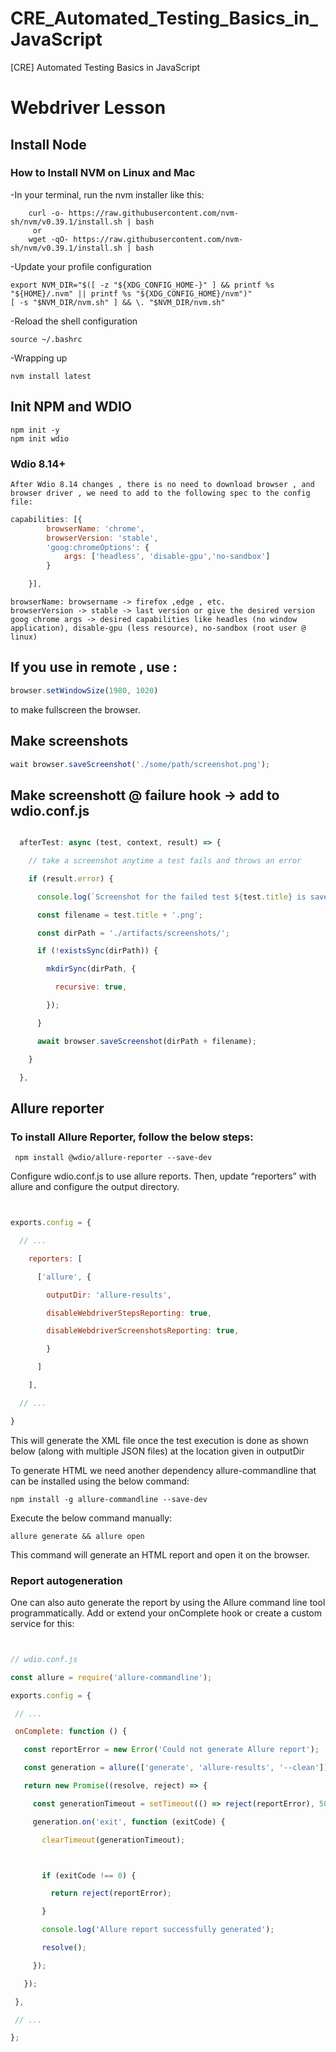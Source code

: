 # CRE_Automated_Testing_Basics_in_JavaScript
[CRE]  Automated Testing Basics in JavaScript  


# Webdriver Lesson

## Install Node 
### How to Install NVM on Linux and Mac
-In your terminal, run the nvm installer like this:


```console
    curl -o- https://raw.githubusercontent.com/nvm-sh/nvm/v0.39.1/install.sh | bash
     or
    wget -qO- https://raw.githubusercontent.com/nvm-sh/nvm/v0.39.1/install.sh | bash
```
-Update your profile configuration

```console
export NVM_DIR="$([ -z "${XDG_CONFIG_HOME-}" ] && printf %s "${HOME}/.nvm" || printf %s "${XDG_CONFIG_HOME}/nvm")"
[ -s "$NVM_DIR/nvm.sh" ] && \. "$NVM_DIR/nvm.sh"

```

-Reload the shell configuration

```console
source ~/.bashrc

```

-Wrapping up

```console
nvm install latest
```

## Init NPM and WDIO

```console
npm init -y
npm init wdio
```

### Wdio 8.14+
    After Wdio 8.14 changes , there is no need to download browser , and browser driver , we need to add to the following spec to the config file:

```JavaScript
capabilities: [{
        browserName: 'chrome',
        browserVersion: 'stable',
        'goog:chromeOptions': {
            args: ['headless', 'disable-gpu','no-sandbox']
        }

    }],
```
    browserName: browsername -> firefox ,edge , etc.
    browserVersion -> stable -> last version or give the desired version
    goog chrome args -> desired capabilities like headles (no window application), disable-gpu (less resource), no-sandbox (root user @ linux)




## If you use in remote , use :

```javascript
browser.setWindowSize(1980, 1020)
```
to make fullscreen the browser.


## Make screenshots

```javascript
wait browser.saveScreenshot('./some/path/screenshot.png');
```

## Make screenshott @ failure hook -> add to wdio.conf.js

```javascript

  afterTest: async (test, context, result) => {

    // take a screenshot anytime a test fails and throws an error

    if (result.error) {

      console.log(`Screenshot for the failed test ${test.title} is saved`);

      const filename = test.title + '.png';

      const dirPath = './artifacts/screenshots/';

      if (!existsSync(dirPath)) {

        mkdirSync(dirPath, {

          recursive: true,

        });

      }

      await browser.saveScreenshot(dirPath + filename);

    }

  },

```


## Allure reporter 

### To install Allure Reporter, follow the below steps:

```
 npm install @wdio/allure-reporter --save-dev
```

Configure wdio.conf.js to use allure reports. Then, update “reporters” with allure and configure the output directory.

```javascript


exports.config = {

  // ...

    reporters: [

      ['allure', {

        outputDir: 'allure-results',

        disableWebdriverStepsReporting: true,

        disableWebdriverScreenshotsReporting: true,

        }

      ]

    ],

  // ...

}
```

This will generate the XML file once the test execution is done as shown below (along with multiple JSON files) at the location given in outputDir

 To generate HTML  we need another dependency allure-commandline that can be installed using the below command:

 ```
 npm install -g allure-commandline --save-dev
 ```


 Execute the below command manually:

 ```
 allure generate && allure open
 ```

 This command will generate an HTML report and open it on the browser.


 ### Report autogeneration

 One can also auto generate the report by using the Allure command line tool programmatically. Add or extend your onComplete hook or create a custom service for this:

 ```javascript


// wdio.conf.js

const allure = require('allure-commandline');

exports.config = {

  // ...

  onComplete: function () {

    const reportError = new Error('Could not generate Allure report');

    const generation = allure(['generate', 'allure-results', '--clean']);

    return new Promise((resolve, reject) => {

      const generationTimeout = setTimeout(() => reject(reportError), 5000);

      generation.on('exit', function (exitCode) {

        clearTimeout(generationTimeout);

 

        if (exitCode !== 0) {

          return reject(reportError);

        }

        console.log('Allure report successfully generated');

        resolve();

      });

    });

  },

  // ...

};


 ```